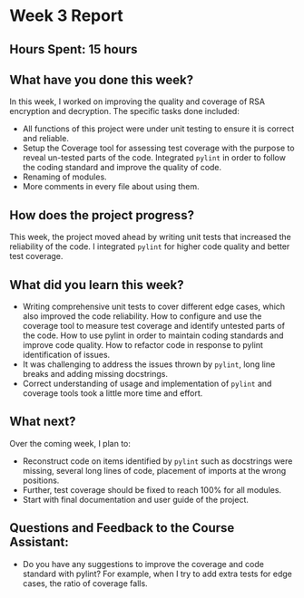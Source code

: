 # Week 3 Report

## Hours Spent: 15 hours

## What have you done this week?
In this week, I worked on improving the quality and coverage of RSA encryption and decryption. The specific tasks done included:
- All functions of this project were under unit testing to ensure it is correct and reliable.
- Setup the Coverage tool for assessing test coverage with the purpose to reveal un-tested parts of the code.
Integrated `pylint` in order to follow the coding standard and improve the quality of code.
- Renaming of modules.
- More comments in every file about using them.
 
## How does the project progress?
This week, the project moved ahead by writing unit tests that increased the reliability of the code. I integrated `pylint` for higher code quality and better test coverage.

## What did you learn this week?
- Writing comprehensive unit tests to cover different edge cases, which also improved the code reliability.
How to configure and use the coverage tool to measure test coverage and identify untested parts of the code. How to use pylint in order to maintain coding standards and improve code quality. How to refactor code in response to pylint identification of issues.
- It was challenging to address the issues thrown by `pylint`, long line breaks and adding missing docstrings.
- Correct understanding of usage and implementation of `pylint` and coverage tools took a little more time and effort.

## What next?
Over the coming week, I plan to:
- Reconstruct code on items identified by `pylint` such as docstrings were missing, several long lines of code, placement of imports at the wrong positions.
- Further, test coverage should be fixed to reach 100% for all modules.
- Start with final documentation and user guide of the project.

## Questions and Feedback to the Course Assistant:
- Do you have any suggestions to improve the coverage and code standard with pylint? For example, when I try to add extra tests for edge cases, the ratio of coverage falls.
